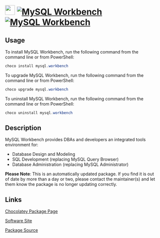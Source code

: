 ﻿# <img src="https://cdn.jsdelivr.net/gh/mkevenaar/chocolatey-packages@50186ee4bb8d49a525e485cfbbb88d2167d93c29/icons/mysql.workbench.png" width="32" height="32"/> [![MySQL Workbench](https://img.shields.io/chocolatey/v/mysql.workbench.svg?label=MySQL+Workbench)](https://chocolatey.org/packages/mysql.workbench) [![MySQL Workbench](https://img.shields.io/chocolatey/dt/mysql.workbench.svg)](https://chocolatey.org/packages/mysql.workbench)

## Usage

To install MySQL Workbench, run the following command from the command line or from PowerShell:

```powershell
choco install mysql.workbench
```

To upgrade MySQL Workbench, run the following command from the command line or from PowerShell:

```powershell
choco upgrade mysql.workbench
```

To uninstall MySQL Workbench, run the following command from the command line or from PowerShell:

```powershell
choco uninstall mysql.workbench
```

## Description

MySQL Workbench provides DBAs and developers an integrated tools environment for:

- Database Design and Modeling
- SQL Development (replacing MySQL Query Browser)
- Database Administration (replacing MySQL Administrator)

**Please Note**: This is an automatically updated package. If you find it is
out of date by more than a day or two, please contact the maintainer(s) and
let them know the package is no longer updating correctly.


## Links

[Chocolatey Package Page](https://chocolatey.org/packages/mysql.workbench)

[Software Site](http://mysql.com/)

[Package Source](https://github.com/mkevenaar/chocolatey-packages/tree/master/automatic/mysql.workbench)

